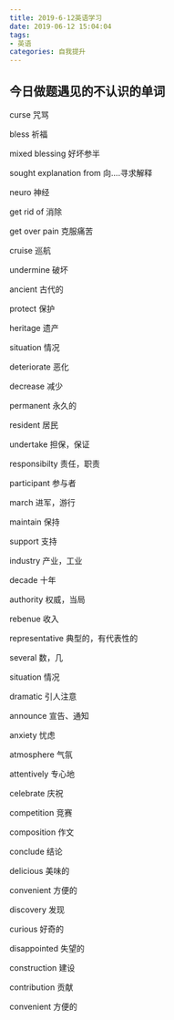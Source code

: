```yaml
---
title: 2019-6-12英语学习
date: 2019-06-12 15:04:04
tags:
- 英语 
categories: 自我提升
---
```


## 今日做题遇见的不认识的单词

 <!--more-->  

curse 咒骂  

bless 祈福  

mixed blessing 好坏参半  

sought explanation from 向....寻求解释  

neuro 神经  

get rid of  消除  

get over pain 克服痛苦  

cruise 巡航  

undermine 破坏  

ancient 古代的  

protect 保护  

heritage 遗产  

situation 情况  

deteriorate 恶化  

decrease 减少  

permanent 永久的  

resident 居民  

undertake 担保，保证  

responsibilty 责任，职责  

participant 参与者  

march 进军，游行  

maintain 保持  

support 支持  

industry 产业，工业  

decade 十年  

authority 权威，当局  

rebenue 收入  

representative 典型的，有代表性的  

several 数，几  

situation 情况  

dramatic 引人注意  

announce 宣告、通知  

anxiety 忧虑  

atmosphere 气氛  

attentively 专心地  

celebrate 庆祝  

competition 竞赛  

composition 作文  

conclude 结论  

delicious 美味的  

convenient 方便的  

discovery 发现  

curious 好奇的  

disappointed  失望的  

construction 建设  

contribution 贡献  

convenient 方便的  

